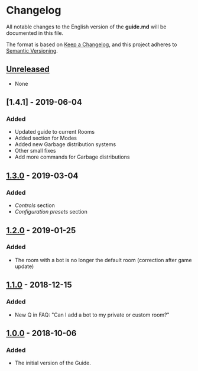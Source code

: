 # Changelog
All notable changes to the English version of the **guide.md** will be documented in this file.

The format is based on [Keep a Changelog](https://keepachangelog.com/en/1.0.0/),
and this project adheres to [Semantic Versioning](https://semver.org/spec/v2.0.0.html).

## [Unreleased]
-  None

## [1.4.1] - 2019-06-04
### Added
-  Updated guide to current Rooms
-  Added section for Modes
-  Added new Garbage distribution systems
-  Other small fixes
-  Add more commands for Garbage distributions

## [1.3.0] - 2019-03-04
### Added
-  *Controls* section
-  *Configuration presets* section

## [1.2.0] - 2019-01-25
### Added
-  The room with a bot is no longer the default room (correction after game update)

## [1.1.0] - 2018-12-15
### Added
-  New Q in FAQ: "Can I add a bot to my private or custom room?"

## [1.0.0] - 2018-10-06
### Added
- The initial version of the Guide.

[Unreleased]: https://github.com/jezevec10/jstris-guide/compare/v1.4.1...HEAD#diff-8c27d0d0b409c1de1867fdc9a128c72c
[1.4.0]: https://github.com/jezevec10/jstris-guide/compare/v1.3.0...v1.4.1#diff-8c27d0d0b409c1de1867fdc9a128c72c
[1.3.0]: https://github.com/jezevec10/jstris-guide/compare/v1.2.0...v1.3.0#diff-8c27d0d0b409c1de1867fdc9a128c72c
[1.2.0]: https://github.com/jezevec10/jstris-guide/compare/v1.1.0...v1.2.0#diff-8c27d0d0b409c1de1867fdc9a128c72c
[1.1.0]: https://github.com/jezevec10/jstris-guide/compare/v1.0.0...v1.1.0#diff-8c27d0d0b409c1de1867fdc9a128c72c
[1.0.0]: https://github.com/jezevec10/jstris-guide/blob/v1.0.0/guide.md
